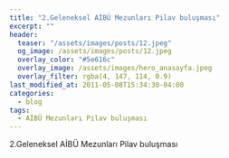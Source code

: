 ```yaml
---
title: "2.Geleneksel AİBÜ Mezunları Pilav buluşması"
excerpt: ""
header:
  teaser: "/assets/images/posts/12.jpeg"
  og_image: /assets/images/posts/12.jpeg
  overlay_color: "#5e616c"
  overlay_image: /assets/images/hero_anasayfa.jpeg
  overlay_filter: rgba(4, 147, 114, 0.9)
last_modified_at: 2011-05-08T15:34:30-04:00
categories:
  - blog
tags:
  - AİBÜ Mezunları Pilav buluşması
---
```


2.Geleneksel AİBÜ Mezunları Pilav buluşması
